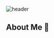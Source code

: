 ![header](https://capsule-render.vercel.app/api?type=waving&text=Hi!%20I'm%20Jisu!&color=auto&customColorList=24)
## About Me 👋 
<!--
**jissuha/jissuha** is a ✨ _special_ ✨ repository because its `README.md` (this file) appears on your GitHub profile.

Here are some ideas to get you started:

- 🔭 I’m currently working on ...
- 🌱 I’m currently learning ...
- 👯 I’m looking to collaborate on ...
- 🤔 I’m looking for help with ...
- 💬 Ask me about ...
- 📫 How to reach me: ...
- 😄 Pronouns: ...
- ⚡ Fun fact: ...
-->
